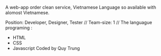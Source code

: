 A web-app order clean service, Vietnamese Language so available with alomost Vietnamese.

Position: Developer, Designer, Tester
//
Team-size: 1
//
The languague programing :
+ HTML
+ CSS
+ Javascript
Coded by Quy Trung
